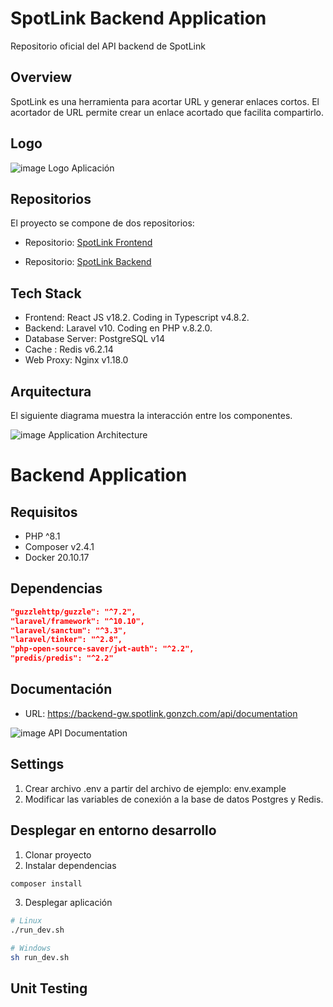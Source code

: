 # SpotLink Backend Application

Repositorio oficial del API backend de SpotLink

## Overview

SpotLink es una herramienta para acortar URL y generar enlaces cortos. El acortador de URL permite crear un enlace acortado que facilita compartirlo.

## Logo

![image Logo Aplicación](https://gonzch.com/img/cloud/spotlink/logo_spotlink_120.png)

## Repositorios

El proyecto se compone de dos repositorios:

* Repositorio: [SpotLink Frontend](https://github.com/gchacaltana/SpotLink-Frontend)

* Repositorio: [SpotLink Backend](https://github.com/gchacaltana/SpotLink-Backend)

## Tech Stack

* Frontend: React JS v18.2. Coding in Typescript v4.8.2.
* Backend: Laravel v10. Coding en PHP v.8.2.0.
* Database Server: PostgreSQL v14
* Cache : Redis v6.2.14
* Web Proxy: Nginx v1.18.0

## Arquitectura

El siguiente diagrama muestra la interacción entre los componentes.

![image Application Architecture](https://gonzch.com/img/cloud/spotlink/spotlink_architecture.jpg)

# Backend Application

## Requisitos

* PHP ^8.1
* Composer v2.4.1
* Docker 20.10.17

## Dependencias

```json
"guzzlehttp/guzzle": "^7.2",
"laravel/framework": "^10.10",
"laravel/sanctum": "^3.3",
"laravel/tinker": "^2.8",
"php-open-source-saver/jwt-auth": "^2.2",
"predis/predis": "^2.2"
```

## Documentación

* URL: https://backend-gw.spotlink.gonzch.com/api/documentation

![image API Documentation](https://gonzch.com/img/cloud/spotlink/spotlink_api_documentation.jpg)

## Settings

1. Crear archivo .env a partir del archivo de ejemplo: env.example
2. Modificar las variables de conexión a la base de datos Postgres y Redis.

## Desplegar en entorno desarrollo

1. Clonar proyecto
2. Instalar dependencias

```bash
composer install
```

3. Desplegar aplicación

```bash
# Linux
./run_dev.sh

# Windows
sh run_dev.sh
```

## Unit Testing